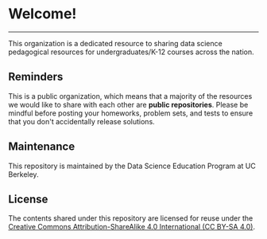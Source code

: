 # Welcome!
---

This organization is a dedicated resource to sharing data science pedagogical resources for undergraduates/K-12 courses across the nation.

## Reminders

This is a public organization, which means that a majority of the resources we would like to share with each other are **public repositories**. Please be mindful before posting your homeworks, problem sets, and tests to ensure that you don't accidentally release solutions.

## Maintenance

This repository is maintained by the Data Science Education Program at UC Berkeley.

## License

The contents shared under this repository are licensed for reuse under the [Creative Commons Attribution-ShareAlike 4.0 International (CC BY-SA 4.0)](https://creativecommons.org/licenses/by-sa/4.0/). 
